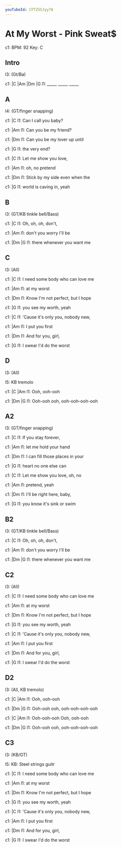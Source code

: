 ```yaml
---
youTubeId: CFTZSSJyy7A
---
```


# At My Worst - Pink Sweat$

c1: BPM: 92 Key: C

## Intro

l3: (Gt/Ba)

c1: |C    |Am   |Dm   |G
l1:  _____ _____ _____

## A

l4: (GT/finger snapping)

c1:               |C
l1: Can I call you baby?

c1:              |Am
l1: Can you be my friend?

c1:              |Dm
l1: Can you be my lover up until

c1:         |G
l1: the very end?

c1:                |C
l1: Let me show you love,

c1:       |Am
l1: oh, no pretend

c1:            |Dm
l1: Stick by my side even when the

c1:                |G
l1: world is caving in, yeah

## B

l3: (GT/KB tinkle bell/Bass)

c1:            |C
l1: Oh, oh, oh, don't,

c1:          |Am
l1: don't you worry I'll be

c1: |Dm                |G
l1:  there whenever you want me

## C

l3: (All)

c1:            |C
l1: I need some body who can love me

c1:      |Am
l1: at my worst

c1:             |Dm
l1: Know I'm not perfect, but I hope

c1:           |G
l1: you see my worth, yeah

c1:                 |C
l1: 'Cause it's only you, nobody new,

c1:          |Am
l1: I put you first

c1:        |Dm
l1: And for you, girl,

c1:                   |G
l1: I swear I'd do the worst


## D

l3: (All)

l5: KB tremolo

c1: |C           |Am
l1:  Ooh, ooh-ooh

c1:        |Dm                  |G
l1: Ooh-ooh ooh, ooh-ooh-ooh-ooh

## A2

l3:             (GT/finger snapping)

c1:            |C
l1: If you stay forever,

c1:                 |Am
l1: let me hold your hand

c1:                 |Dm
l1: I can fill those places in your

c1:                  |G
l1: heart no one else can

c1:                |C
l1: Let me show you love, oh, no

c1: |Am
l1:  pretend, yeah

c1:              |Dm
l1: I'll be right here, baby,

c1:                      |G
l1: you know it's sink or swim


## B2

l3: (GT/KB tinkle bell/Bass)

c1:            |C
l1: Oh, oh, oh, don't,

c1:          |Am
l1: don't you worry I'll be

c1: |Dm                |G
l1:  there whenever you want me

## C2

l3: (All)

c1:            |C
l1: I need some body who can love me

c1:      |Am
l1: at my worst

c1:             |Dm
l1: Know I'm not perfect, but I hope

c1:           |G
l1: you see my worth, yeah

c1:                 |C
l1: 'Cause it's only you, nobody new,

c1:          |Am
l1: I put you first

c1:        |Dm
l1: And for you, girl,

c1:                   |G
l1: I swear I'd do the worst

## D2

l3: (All, KB tremolo)

c1: |C           |Am
l1:  Ooh, ooh-ooh

c1:        |Dm                  |G
l1: Ooh-ooh ooh, ooh-ooh-ooh-ooh

c1:            |C           |Am
l1: Ooh-ooh-ooh Ooh, ooh-ooh

c1:        |Dm                  |G
l1: Ooh-ooh ooh, ooh-ooh-ooh-ooh

## C3

l3: (KB/GT)

l5: KB: Steel strings guitr

c1:            |C
l1: I need some body who can love me

c1:      |Am
l1: at my worst

c1:             |Dm
l1: Know I'm not perfect, but I hope

c1:           |G
l1: you see my worth, yeah

c1:                 |C
l1: 'Cause it's only you, nobody new,

c1:          |Am
l1: I put you first

c1:        |Dm
l1: And for you, girl,

c1:                   |G
l1: I swear I'd do the worst
